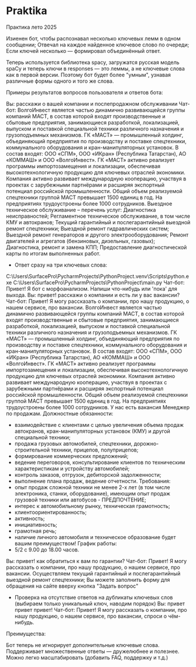 # Praktika
Практика лето 2025

Изиенен бот, чтобы распознавал несколько ключевых лемм в одном сообщении;
Отвечал на каждое найденное ключевое слово по очереди;
Если ключей несколько — формировал объединённый ответ.

Теперь используется библиотека spacy, загружатся русская модель spaCy
и теперь ключи в responses — это леммы, а не ключевые слова как в первой версии.
Поэтому бот будет более "умным", узнавая различные формы одного и того же слова.

Примеры результатов вопросов пользователя и ответов бота:

Вы: расскажи о вашей компании и послепродажном обслуживании
Чат-бот: ВолгоИнвест является частью динамично развивающейся группы компаний МАСТ, в состав которой входят производственные и сбытовые предприятия, занимающиеся разработкой, локализацией, выпуском и поставкой специальной техники различного назначения и грузоподъемных механизмов. ГК «МАСТ» — промышленный холдинг, объединяющий предприятия по производству и поставке спецтехники, коммунального оборудования и кран-манипуляторных установок. В состав входят: ООО «СПМ», ООО «ИКран» (Республика Татарстан), АО «КОММАШ» и ООО «ВолгоИнвест». ГК «МАСТ» активно реализует программы импортозамещения и локализации, обеспечивая высокотехнологичную продукцию для ключевых отраслей экономики. Компания активно развивает международную кооперацию, участвуя в проектах с зарубежными партнёрами и расширяя экспортный потенциал российской промышленности. Общий объем реализуемой спецтехники группой МАСТ превышает 1500 единиц в год. На предприятиях трудоустроены более 1000 сотрудников.
Выездное техническое обслуживание – перечень услуг:
Диагностика неисправностей;
Регламентное техническое обслуживание, в том числе КМУ и автокранов;
Текущий гарантийный и послегарантийный выездной ремонт спецтехники;
Выездной ремонт гидравлических систем;
Выездной ремонт генераторов и другого электрооборудования;
Ремонт двигателей и агрегатов (бензиновых, дизельных, газовых);
Диагностика, ремонт и замена КПП;
Предоставление диагностической карты по итогам выполненных работ.

- Ответ сразу на три ключевых слова:

C:\Users\SurfacePro\PycharmProjects\PythonProject\.venv\Scripts\python.exe C:\Users\SurfacePro\PycharmProjects\PythonProject\main.py 
Чат-бот: Привет! Я бот с морфоанализом. Напиши что-нибудь или 'пока' для выхода.
Вы: привет! расскажи о компании и есть ли у вас вакансии?
Чат-бот: Привет! Я могу рассказать о компании, про нашу продукцию, о нашем сервисе, про вакансии.
ВолгоИнвест является частью динамично развивающейся группы компаний МАСТ, в состав которой входят производственные и сбытовые предприятия, занимающиеся разработкой, локализацией, выпуском и поставкой специальной техники различного назначения и грузоподъемных механизмов. ГК «МАСТ» — промышленный холдинг, объединяющий предприятия по производству и поставке спецтехники, коммунального оборудования и кран-манипуляторных установок. В состав входят: ООО «СПМ», ООО «ИКран» (Республика Татарстан), АО «КОММАШ» и ООО «ВолгоИнвест». ГК «МАСТ» активно реализует программы импортозамещения и локализации, обеспечивая высокотехнологичную продукцию для ключевых отраслей экономики. Компания активно развивает международную кооперацию, участвуя в проектах с зарубежными партнёрами и расширяя экспортный потенциал российской промышленности. Общий объем реализуемой спецтехники группой МАСТ превышает 1500 единиц в год. На предприятиях трудоустроены более 1000 сотрудников.
У нас есть вакансия Менеджер по продажам.
Должностные обязанности:
- взаимодействие с клиентами с целью увеличения объема продаж автокранов, кран-манипуляторных установок (КМУ) и другой специальной техники;
- продажа грузовых автомобилей, спецтехники, дорожно-строительной техники, прицепов, полуприцепов;
- формирование коммерческих предложений;
- ведение переговоров, консультирование клиентов по техническим характеристикам и устройству автомобилей;
- контроль заказов, отгрузок, дебиторской задолженности;
- выполнение плана продаж, ведение отчетности.
Требования:
- опыт продаж сложной техники не менее 2-х лет (в том числе электроника, станки, оборудование), имеющим опыт продаж грузовой техники или автобусов - ПРЕДПОЧТЕНИЕ;
- интерес к автомобильному рынку, техническая грамотность;
- клиентоориентированность;
- активность;
- инициативность;
- грамотная речь;
- наличие личного автомобиля и техническое образование будет вашим преимуществом!
График работы:
- 5/2 с 9.00 до 18.00 часов.

Вы: привет! как обратиться к вам по гарантии?
Чат-бот: Привет! Я могу рассказать о компании, про нашу продукцию, о нашем сервисе, про вакансии.
Осуществляем текущий гарантийный и послегарантийный выездной ремонт спецтехники;
Вы можете заполнить форму для обращения на сайте вверху кнопка "Задать вопрос"



- Проверка на отсутствие ответов на дубликаты ключевых слов (выбираем только уникальный ключ, наводим порядок)
Вы: привет привет привет!
Чат-бот: Привет! Я могу рассказать о компании, про нашу продукцию, о нашем сервисе, про вакансии, спроси о чём-нибудь.


Преимущества:

Бот теперь не игнорирует дополнительные ключевые слова.
Поддерживает множественные ответы — дружелюбнее и полезнее.
Можно легко масштабировать (добавить FAQ, поддержку и т.д.)
